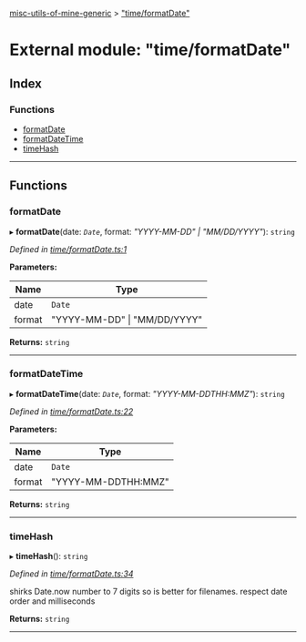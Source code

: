 [misc-utils-of-mine-generic](../README.md) > ["time/formatDate"](../modules/_time_formatdate_.md)

# External module: "time/formatDate"

## Index

### Functions

* [formatDate](_time_formatdate_.md#formatdate)
* [formatDateTime](_time_formatdate_.md#formatdatetime)
* [timeHash](_time_formatdate_.md#timehash)

---

## Functions

<a id="formatdate"></a>

###  formatDate

▸ **formatDate**(date: *`Date`*, format: *"YYYY-MM-DD" \| "MM/DD/YYYY"*): `string`

*Defined in [time/formatDate.ts:1](https://github.com/cancerberoSgx/misc-utils-of-mine/blob/a7a1c9f/misc-utils-of-mine-generic/src/time/formatDate.ts#L1)*

**Parameters:**

| Name | Type |
| ------ | ------ |
| date | `Date` |
| format | "YYYY-MM-DD" \| "MM/DD/YYYY" |

**Returns:** `string`

___
<a id="formatdatetime"></a>

###  formatDateTime

▸ **formatDateTime**(date: *`Date`*, format: *"YYYY-MM-DDTHH:MMZ"*): `string`

*Defined in [time/formatDate.ts:22](https://github.com/cancerberoSgx/misc-utils-of-mine/blob/a7a1c9f/misc-utils-of-mine-generic/src/time/formatDate.ts#L22)*

**Parameters:**

| Name | Type |
| ------ | ------ |
| date | `Date` |
| format | "YYYY-MM-DDTHH:MMZ" |

**Returns:** `string`

___
<a id="timehash"></a>

###  timeHash

▸ **timeHash**(): `string`

*Defined in [time/formatDate.ts:34](https://github.com/cancerberoSgx/misc-utils-of-mine/blob/a7a1c9f/misc-utils-of-mine-generic/src/time/formatDate.ts#L34)*

shirks Date.now number to 7 digits so is better for filenames. respect date order and milliseconds

**Returns:** `string`

___

